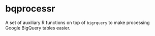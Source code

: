 # bqprocessr

A set of auxiliary R functions on top of `bigrquery` to make processing Google BigQuery tables easier.
